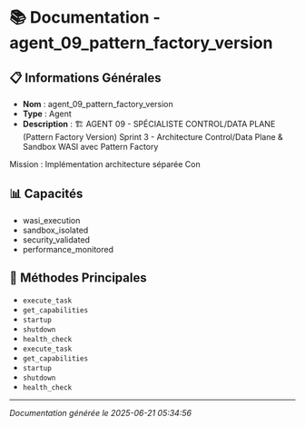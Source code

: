 # 📚 Documentation - agent_09_pattern_factory_version

## 📋 Informations Générales
- **Nom** : agent_09_pattern_factory_version
- **Type** : Agent
- **Description** : 🏗️ AGENT 09 - SPÉCIALISTE CONTROL/DATA PLANE (Pattern Factory Version)
Sprint 3 - Architecture Control/Data Plane & Sandbox WASI avec Pattern Factory

Mission : Implémentation architecture séparée Con

## 📊 Capacités
- wasi_execution
- sandbox_isolated
- security_validated
- performance_monitored

## 🔧 Méthodes Principales
- `execute_task`
- `get_capabilities`
- `startup`
- `shutdown`
- `health_check`
- `execute_task`
- `get_capabilities`
- `startup`
- `shutdown`
- `health_check`

---
*Documentation générée le 2025-06-21 05:34:56*
